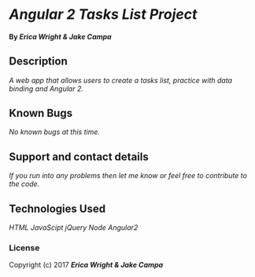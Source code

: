 # _Angular 2 Tasks List Project_

#### By _**Erica Wright & Jake Campa**_

## Description

_A web app that allows users to create a tasks list, practice with data binding and Angular 2._

## Known Bugs

_No known bugs at this time._

## Support and contact details

_If you run into any problems then let me know or feel free to contribute to the code._

## Technologies Used

_HTML_
_JavaScipt_
_jQuery_
_Node_
_Angular2_

### License

Copyright (c) 2017 **_Erica Wright & Jake Campa_**
